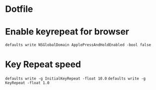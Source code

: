 # Dotfile


# Enable keyrepeat for browser
`defaults write NSGlobalDomain ApplePressAndHoldEnabled -bool false`

# Key Repeat speed
`defaults write -g InitialKeyRepeat -float 10.0`
`defaults write -g KeyRepeat -float 1.0`